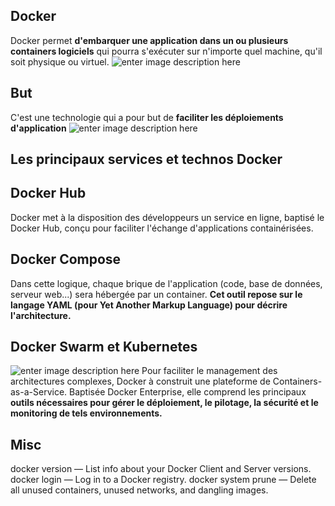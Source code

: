 ## Docker

Docker permet **d'embarquer une application dans un ou plusieurs containers logiciels** qui pourra s'exécuter sur n'importe quel machine, qu'il soit physique ou virtuel. 
![enter image description here](https://i.ytimg.com/vi/TvnZTi_gaNc/maxresdefault.jpg)

## But

C'est une technologie qui a pour but de **faciliter les déploiements d'application**
![enter image description here](https://data-flair.training/blogs/wp-content/uploads/sites/2/2018/10/Docker-Architecture-vol.1-01.jpg)
## Les principaux services et technos Docker

## Docker Hub

Docker met à la disposition des développeurs un service en ligne, baptisé le Docker Hub, conçu pour faciliter l'échange d'applications containérisées.


## Docker Compose

Dans cette logique, chaque brique de l'application (code, base de données, serveur web...) sera hébergée par un container. **Cet outil repose sur le langage YAML (pour Yet Another Markup Language) pour décrire l'architecture.** 

## Docker Swarm et Kubernetes
![enter image description here](https://miro.medium.com/proxy/1*dvIZd0ZN-KcjaDDAKTWcLA.png)
Pour faciliter le management des architectures complexes, Docker à construit une plateforme de Containers-as-a-Service. Baptisée Docker Enterprise, elle comprend les principaux **outils nécessaires pour gérer le déploiement, le pilotage, la sécurité et le monitoring de tels environnements.** 
## Misc
docker version — List info about your Docker Client and Server versions.
docker login — Log in to a Docker registry.
docker system prune — Delete all unused containers, unused networks, and dangling images.
